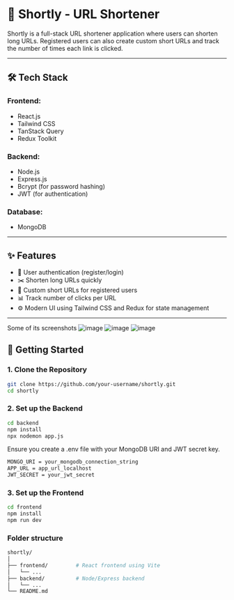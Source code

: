 # 🔗 Shortly - URL Shortener

Shortly is a full-stack URL shortener application where users can shorten long URLs. Registered users can also create custom short URLs and track the number of times each link is clicked.

---

## 🛠️ Tech Stack

### Frontend:
- React.js
- Tailwind CSS
- TanStack Query
- Redux Toolkit

### Backend:
- Node.js
- Express.js
- Bcrypt (for password hashing)
- JWT (for authentication)

### Database:
- MongoDB

---

## ✨ Features

- 🔐 User authentication (register/login)
- ✂️ Shorten long URLs quickly
- 🧩 Custom short URLs for registered users
- 📊 Track number of clicks per URL
- ⚙️ Modern UI using Tailwind CSS and Redux for state management

---

Some of its screenshots 
![image](https://github.com/user-attachments/assets/799088a7-5e5e-4066-ae95-cf948dc0cd3e)
![image](https://github.com/user-attachments/assets/2cffc4c5-bda4-4bba-9c49-0ed95430d0ef)
![image](https://github.com/user-attachments/assets/3c40b42f-8e56-4b55-9820-6ee81ca8cae2)

## 🚀 Getting Started

### 1. Clone the Repository

```bash
git clone https://github.com/your-username/shortly.git
cd shortly
```

### 2. Set up the Backend
```bash
cd backend
npm install
npx nodemon app.js
```

Ensure you create a .env file with your MongoDB URI and JWT secret key.
```bash
MONGO_URI = your_mongodb_connection_string 
APP_URL = app_url_localhost
JWT_SECRET = your_jwt_secret
```
### 3. Set up the Frontend
```bash
cd frontend
npm install
npm run dev
```

### Folder structure
```bash
shortly/
│
├── frontend/         # React frontend using Vite
│   └── ...
├── backend/          # Node/Express backend
│   └── ...
└── README.md
```

